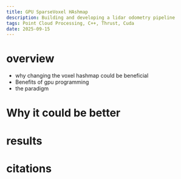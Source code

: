```yaml
---
title: GPU SparseVoxel HAshmap
description: Building and developing a lidar odometry pipeline
tags: Point Cloud Processing, C++, Thrust, Cuda
date: 2025-09-15
---
```


# overview
- why changing the voxel hashmap could be beneficial
- Benefits of gpu programming
- the paradigm 


# Why it could be better  

# results

# citations

